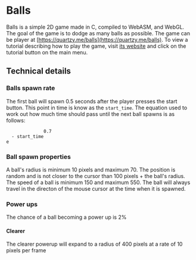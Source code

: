 # Balls

Balls is a simple 2D game made in C, compiled to WebASM, and WebGL. The goal of the game is to dodge as many balls as possible.
The game can be player at [https://quartzy.me/balls](https://quartzy.me/balls).
To view a tutorial describing how to play the game, visit [its website](https://quartzy.me/balls) and click on the tutorial button on the main menu.

## Technical details
### Balls spawn rate
The first ball will spawn 0.5 seconds after the player presses the start button.
This point in time is know as the `start_time`.
The equation used to work out how much time should pass until the next ball spawns is as follows:
```
              0.7  
  - start_time     
e             
```

### Ball spawn properties
A ball's radius is minimum 10 pixels and maximum 70.
The position is random and is not closer to the cursor than 100 pixels + the ball's radius.
The speed of a ball is minimum 150 and maximum 550. The ball will always travel in the directon of the mouse cursor at the time when it is spawned.

### Power ups
The chance of a ball becoming a power up is 2%
#### Clearer
The clearer powerup will expand to a radius of 400 pixels at a rate of 10 pixels per frame
